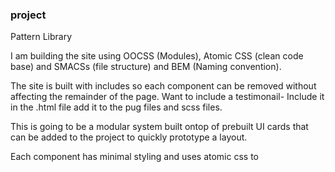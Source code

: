 ###  project 

Pattern Library 

I am building the site using OOCSS (Modules), Atomic CSS (clean code base) and SMACSs (file structure) and BEM (Naming convention). 

The site is built with includes so each component can be removed without affecting the remainder of the page.  Want to include a testimonail- Include it in the .html file add it to the pug files and scss files. 

This is going to be a modular system built ontop of prebuilt UI cards that can be added to the project to quickly prototype a layout. 

Each component has minimal styling and uses atomic css to                                                                                                                                                                                